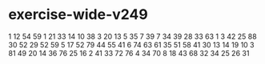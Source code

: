 # exercise-wide-v249
1
12
54
59
1
21
33
14
10
38
3
20
13
5
35
7
39
7
34
39
28
33
63
1
3
42
25
88
30
52
29
52
59
5
17
52
79
44
55
41
6
74
63
61
35
51
58
41
30
13
14
19
10
3
81
49
20
14
36
76
25
16
2
41
33
72
76
4
34
70
8
18
43
68
32
34
25
26
31
